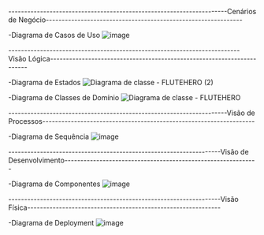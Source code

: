 ---------------------------------------------------------------------Cenários de Negócio--------------------------------------------------------------

-Diagrama de Casos de Uso
![image](https://github.com/pedrooaflima/Flute-Hero/assets/88861376/10e1b0ed-b44d-4835-8074-837f8be58f25)








-------------------------------------------------------------------------Visão Lógica-----------------------------------------------------------------------



-Diagrama de Estados
![Diagrama de classe - FLUTEHERO (2)](https://github.com/pedrooaflima/Flute-Hero/assets/88861376/99ac1d4b-ca6b-4160-9f49-d7041a6ad3b6)


-Diagrama de Classes de Domínio
![Diagrama de classe - FLUTEHERO](https://github.com/pedrooaflima/Flute-Hero/assets/88861376/a7b5c03c-1461-48c6-8d41-43eda34f9b1e)





---------------------------------------------------------------------Visão de Processos-------------------------------------------------------------------


-Diagrama de Sequência
![image](https://github.com/pedrooaflima/Flute-Hero/assets/111537197/dff6f422-3276-4aad-9fa0-f31a595cf011)


-------------------------------------------------------------------Visão de Desenvolvimento-------------------------------------------------------------



-Diagrama de Componentes
![image](https://github.com/pedrooaflima/Flute-Hero/assets/88861376/28c835d1-9501-4476-b35a-f1afa7a996af)




-------------------------------------------------------------------Visão Física-------------------------------------------------------------



-Diagrama de Deployment
![image](https://github.com/pedrooaflima/Flute-Hero/assets/88861376/ff469597-8c55-4763-a622-29ce3356f1b7)


